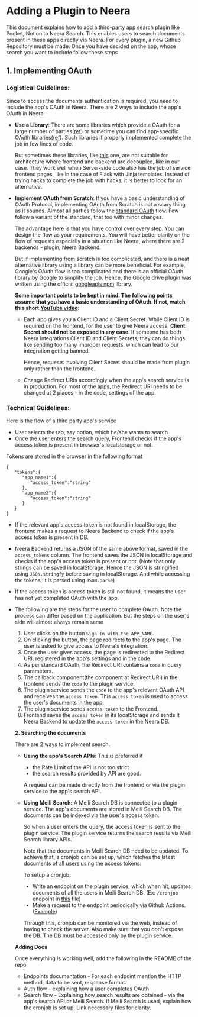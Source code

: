 # Adding a Plugin to Neera

This document explains how to add a third-party app search plugin like Pocket, Notion to Neera Search. This enables users to search documents present in these apps directly via Neera. For every plugin, a new Github Repository must be made. Once you have decided on the app, whose search you want to include follow these steps

## 1. Implementing OAuth <a id="591dae26-e736-40c8-8362-530e0855b787"></a>

### Logistical Guidelines: <a id="fc2ed165-c821-4685-b7b4-2587571ef4b4"></a>

Since to access the documents authentication is required, you need to include the app's OAuth in Neera. There are 2 ways to include the app's OAuth in Neera

* **Use a Library**: There are some libraries which provide a OAuth for a large number of parties\([ref](https://github.com/simov/grant#callback-session)\) or sometime you can find app-specific OAuth libraries\([ref](https://www.npmjs.com/package/googleapis)\). Such libraries if properly implemented complete the job in few lines of code.

  But sometimes these libraries, like [this](https://github.com/simov/grant#callback-session) one, are not suitable for architecture where frontend and backend are decoupled, like in our case. They work well when Server-side code also has the job of service frontend pages, like in the case of Flask with Jinja templates. Instead of trying hacks to complete the job with hacks, it is better to look for an alternative.

* **Implement OAuth from Scratch**: If you have a basic understanding of OAuth Protocol, implementing OAuth from Scratch is not a scary thing as it sounds. Almost all parties follow the [standard OAuth](https://datatracker.ietf.org/doc/html/rfc6749) flow. Few follow a variant of the standard, that too with minor changes.

  The advantage here is that you have control over every step. You can design the flow as your requirements. You will have better clarity on the flow of requests especially in a situation like Neera, where there are 2 backends - plugin, Neera Backend.

  But if implementing from scratch is too complicated, and there is a neat alternative library using a library can be more beneficial. For example, Google's OAuth flow is too complicated and there is an official OAuth library by Google to simplify the job. Hence, the Google drive plugin was written using the official [googleapis npm](https://www.npmjs.com/package/googleapis) library.

  **Some important points to be kept in mind. The following points assume that you have a basic understanding of OAuth. If not, watch this short** [**YouTube video**](https://youtu.be/CPbvxxslDTU)**:**

  * Each app gives you a Client ID and a Client Secret. While Client ID is required on the frontend, for the user to give Neera access, **Client Secret should not be exposed in any case**. If someone has both Neera integrations Client ID and Client Secrets, they can do things like sending too many improper requests, which can lead to our integration getting banned.

    Hence, requests involving Client Secret should be made from plugin only rather than the frontend.

  * Change Redirect URIs accordingly when the app's search service is in production. For most of the apps, the Redirect URI needs to be changed at 2 places - in the code, settings of the app.

### Technical Guidelines: <a id="369009b5-38b2-44b9-ae2e-8f29052b864d"></a>

Here is the flow of a third party app's service

* User selects the tab, say notion, which he/she wants to search
* Once the user enters the search query, Frontend checks if the app's access token is present in browser's localstorage or not.

 Tokens are stored in the browser in the following format

```text
{
   "tokens":{
      "app_name1":{
         "access_token":"string"
      },
      "app_name2":{
         "access_token":"string"
      }
   }
}
```

* If the relevant app's access token is not found in localStorage, the frontend makes a request to Neera Backend to check if the app's access token is present in DB.
* Neera Backend returns a JSON of the same above format, saved in the `access_tokens` column. The frontend saves the JSON in localStorage and checks if the app's access token is present or not. \(Note that only strings can be saved in localStorage. Hence the JSON is stringified using `JSON.stringfy` before saving in localStorage. And while accessing the tokens, it is parsed using `JSON.parse`\)
* If the access token is access token is still not found, it means the user has not yet completed OAuth with the app.
* The following are the steps for the user to complete OAuth. Note the process can differ based on the application. But the steps on the user's side will almost always remain same

  1. User clicks on the button `Sign In with the APP_NAME`.
  2. On clicking the button, the page redirects to the app's page. The user is asked to give access to Neera's integration.
  3. Once the user gives access, the page is redirected to the Redirect URI, registered in the app's settings and in the code.
  4. As per standard OAuth, the Redirect URI contains a `code` in query parameters.
  5. The callback component\(the component at Redirect URI\) in the frontend sends the `code` to the plugin service.
  6. The plugin service sends the `code` to the app's relevant OAuth API and receives the `access token`. This `access token` is used to access the user's documents in the app.
  7. The plugin service sends `access token` to the Frontend.
  8. Frontend saves the `access token` in its localStorage and sends it Neera Backend to update the `access token` in the Neera DB.

  **2. Searching the documents**

  There are 2 ways to implement search.

  * **Using the app's Search APIs:** This is preferred if

    * the Rate Limit of the API is not too strict
    *  the search results provided by API are good.

    A request can be made directly from the frontend or via the plugin service to the app's search API.

  * **Using Meili Search:** A Meili Search DB is connected to a plugin service. The app's documents are stored in Meili Search DB. The documents can be indexed via the user's access token.

    So when a user enters the query, the access token is sent to the plugin service. The plugin service returns the search results via Meili Search library APIs.

    Note that the documents in Meili Search DB need to be updated. To achieve that, a cronjob can be set up, which fetches the latest documents of all users using the access tokens.

    To setup a cronjob:

    * Write an endpoint on the plugin service, which when hit, updates documents of all the users in Meili Search DB. \(Ex: `/cronjob` endpoint in [this](https://github.com/Neera-AI/pocket-search-api/blob/master/server/server.js) file\)
    * Make a request to the endpoint periodically via Github Actions. \([Example](https://github.com/Neera-AI/pocket-search-api/blob/master/.github/workflows/cronjob.yml)\)

    Through this, cronjob can be monitored via the web, instead of having to check the server. Also make sure that you don't expose the DB. The DB must be accessed only by the plugin service.

  **Adding Docs**

  Once everything is working well, add the following in the README of the repo

  * Endpoints documentation - For each endpoint mention the HTTP method, data to be sent, response format.
  * Auth flow - explaining how a user completes OAuth
  * Search flow - Explaining how search results are obtained - via the app's search API or Meili Search. If Meili Search is used, explain how the cronjob is set up. Link necessary files for clarity.

